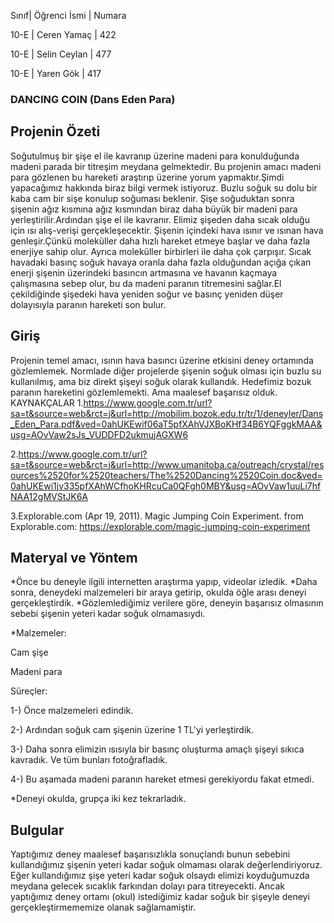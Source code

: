 Sınıf| Öğrenci İsmi | Numara

10-E | Ceren Yamaç | 422

10-E | Selin Ceylan | 477

10-E | Yaren Gök     | 417

### DANCING COIN  (Dans Eden Para)


## Projenin Özeti

Soğutulmuş bir şişe el ile kavranıp üzerine madeni para konulduğunda madeni parada bir titreşim meydana gelmektedir. Bu projenin amacı madeni para gözlenen bu hareketi araştırıp üzerine yorum yapmaktır.Şimdi yapacağımız hakkında biraz bilgi vermek istiyoruz. Buzlu soğuk su dolu bir kaba cam bir sişe konulup soğuması beklenir. Şişe soğuduktan sonra şişenin ağız kısmına ağız kısmından biraz daha büyük bir madeni para yerleştirilir.Ardından şişe el ile kavranır. Elimiz şişeden daha sıcak olduğu için ısı alış-verişi gerçekleşecektir. Şişenin içindeki hava ısınır ve ısınan hava genleşir.Çünkü moleküller daha hızlı hareket etmeye başlar ve daha fazla enerjiye sahip olur. Ayrıca moleküller birbirleri ile daha çok çarpışır. Sıcak havadaki basınç soğuk havaya oranla daha fazla olduğundan açığa çıkan enerji şişenin üzerindeki basıncın artmasına ve havanın kaçmaya çalışmasına sebep olur, bu da madeni paranın titremesini sağlar.El çekildiğinde şişedeki hava yeniden soğur ve basınç yeniden düşer dolayısıyla paranın hareketi son bulur.

## Giriş 
Projenin temel amacı, ısının hava basıncı üzerine etkisini deney ortamında gözlemlemek. Normlade diğer projelerde şişenin soğuk olması için buzlu su kullanılmış, ama biz direkt şişeyi soğuk olarak kullandık. Hedefimiz bozuk paranın hareketini gözlemlemekti. Ama maalesef başarısız olduk.
KAYNAKÇALAR 
1.https://www.google.com.tr/url?sa=t&source=web&rct=j&url=http://mobilim.bozok.edu.tr/tr/1/deneyler/Dans_Eden_Para.pdf&ved=0ahUKEwif06aT5pfXAhVJXBoKHf34B6YQFggkMAA&usg=AOvVaw2sJs_VUDDFD2ukmujAGXW6

2.https://www.google.com.tr/url?sa=t&source=web&rct=j&url=http://www.umanitoba.ca/outreach/crystal/resources%2520for%2520teachers/The%2520Dancing%2520Coin.doc&ved=0ahUKEwi1jv335pfXAhWCfhoKHRcuCa0QFgh0MBY&usg=AOvVaw1uuLi7hfNAA12gMVStJK6A

3.Explorable.com (Apr 19, 2011). Magic Jumping Coin Experiment. from Explorable.com: https://explorable.com/magic-jumping-coin-experiment

## Materyal ve Yöntem 
*Önce bu deneyle ilgili internetten araştırma yapıp, videolar izledik.
*Daha sonra, deneydeki malzemeleri bir araya getirip, okulda öğle arası deneyi gerçekleştirdik.
 *Gözlemlediğimiz verilere göre, deneyin başarısız olmasının sebebi şişenin yeteri kadar soğuk olmamasıydı.
 
*Malzemeler:

Cam şişe

Madeni para

Süreçler:

1-) Önce malzemeleri edindik.

2-) Ardından soğuk cam şişenin üzerine 1 TL'yi yerleştirdik.

3-) Daha sonra elimizin ısısıyla bir basınç oluşturma amaçlı şişeyi sıkıca kavradık. Ve tüm bunları fotoğrafladık.

4-) Bu aşamada madeni paranın hareket etmesi gerekiyordu fakat etmedi.

*Deneyi okulda, grupça iki kez tekrarladık.


## Bulgular
Yaptığımız deney maalesef başarısızlıkla sonuçlandı bunun sebebini kullandığımız şişenin yeteri kadar soğuk olmaması olarak değerlendiriyoruz. Eğer kullandığımız şişe yeteri kadar soğuk olsaydı elimizi koyduğumuzda meydana gelecek sıcaklık farkından dolayı para titreyecekti. Ancak yaptığımız deney ortamı (okul) istediğimiz kadar soğuk bir şişeyle deneyi gerçekleştirmememize olanak sağlamamiştir.
